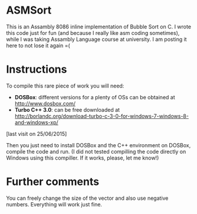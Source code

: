 # ASMSort

This is an Assambly 8086 inline implementation of Bubble Sort on C. I wrote this code just for fun (and because I really like asm coding sometimes), while I was taking Assambly Language course at university. I am posting it here to not lose it again =(

# Instructions

To compile this rare piece of work you will need:
 * __DOSBox__: different versions for a plenty of OSs can be obtained at http://www.dosbox.com/
 * __Turbo C++ 3.0__: can be free downloaded at http://borlandc.org/download-turbo-c-3-0-for-windows-7-windows-8-and-windows-xp/ 
 
 [last visit on 25/06/2015]
 
 Then you just need to install DOSBox and the C++ environment on DOSBox, compile the code and run.
 (I did not tested compilling the code directly on Windows using this compiller. If it works, please, let me know!)
 
# Further comments

You can freely change the size of the vector and also use negative numbers. Everything will work just fine.
